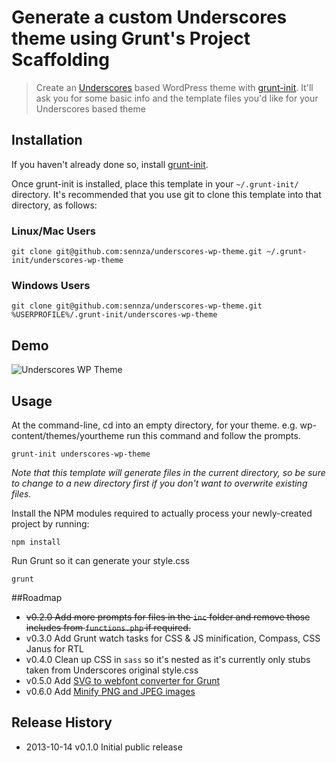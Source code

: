 # Generate a custom Underscores theme using Grunt's Project Scaffolding

> Create an [Underscores](https://github.com/Automattic/_s) based WordPress theme with [grunt-init][]. It'll ask you for some basic info and the template files you'd like for your Underscores based theme

[grunt-init]: http://gruntjs.com/project-scaffolding

## Installation
If you haven't already done so, install [grunt-init][].

Once grunt-init is installed, place this template in your `~/.grunt-init/` directory. It's recommended that you use git to clone this template into that directory, as follows:

### Linux/Mac Users

```
git clone git@github.com:sennza/underscores-wp-theme.git ~/.grunt-init/underscores-wp-theme
```

### Windows Users

```
git clone git@github.com:sennza/underscores-wp-theme.git %USERPROFILE%/.grunt-init/underscores-wp-theme
```

## Demo
![Underscores WP Theme](http://www.sennza.com.au/wp-content/uploads/2013/10/underscores-wp-theme.gif "Underscores WP Theme")

## Usage

At the command-line, cd into an empty directory, for your theme. e.g. wp-content/themes/yourtheme run this command and follow the prompts.

```
grunt-init underscores-wp-theme
```

_Note that this template will generate files in the current directory, so be sure to change to a new directory first if you don't want to overwrite existing files._

Install the NPM modules required to actually process your newly-created project by running:

```
npm install
```

Run Grunt so it can generate your style.css

```
grunt
```

##Roadmap

* ~~v0.2.0	Add more prompts for files in the `inc` folder and remove those includes from `functions.php` if required.~~
* v0.3.0	Add Grunt watch tasks for CSS & JS minification, Compass, CSS Janus for RTL
* v0.4.0	Clean up CSS in `sass` so it's nested as it's currently only stubs taken from Underscores original style.css
* v0.5.0	Add [SVG to webfont converter for Grunt](https://npmjs.org/package/grunt-webfont)
* v0.6.0	Add [Minify PNG and JPEG images](https://npmjs.org/package/grunt-contrib-imagemin)


## Release History

 * 2013-10-14   v0.1.0   Initial public release
